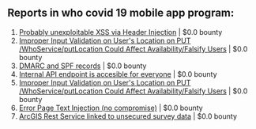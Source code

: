 ## Reports in who covid 19 mobile app program:
1. [Probably unexploitable XSS via Header Injection](https://hackerone.com/reports/836689) | $0.0 bounty
2. [Improper Input Validation on User's Location on PUT /WhoService/putLocation Could Affect Availability/Falsify Users](https://hackerone.com/reports/838647) | $0.0 bounty
3. [DMARC and SPF records](https://hackerone.com/reports/1064087) | $0.0 bounty
4. [Internal API endpoint is accesible for everyone](https://hackerone.com/reports/1066790) | $0.0 bounty
5. [Improper Input Validation on User's Location on PUT /WhoService/putLocation Could Affect Availability/Falsify Users](https://hackerone.com/reports/1064149) | $0.0 bounty
6. [Error Page Text Injection (no compromise)](https://hackerone.com/reports/1065830) | $0.0 bounty
7. [ArcGIS Rest Service linked to unsecured survey data](https://hackerone.com/reports/1070344) | $0.0 bounty